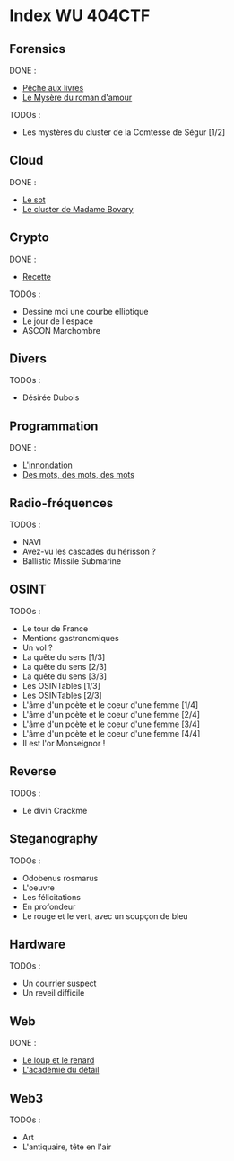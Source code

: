 # Index WU 404CTF

## Forensics

DONE : 

- [Pêche aux livres](./Forensics/peche_aux_livres.md)
- [Le Mysère du roman d'amour](./Forensics/le_mystere_du_roman_d'amour.md)

TODOs :

- Les mystères du cluster de la Comtesse de Ségur [1/2]

## Cloud

DONE :

- [Le sot](./Cloud/le_sot.md)
- [Le cluster de Madame Bovary](./Cloud/le_cluster_de_madame_bovary.md)

## Crypto

DONE :

- [Recette](./Crypto/recette.md)

TODOs :

- Dessine moi une courbe elliptique
- Le jour de l'espace
- ASCON Marchombre

## Divers

TODOs :

- Désirée Dubois

## Programmation

DONE :

- [L'innondation](./Programmation/l_innondation.md)
- [Des mots, des mots, des mots](./Programmation/des_mots_des_mots_des_mots.md)

## Radio-fréquences

TODOs :

- NAVI
- Avez-vu les cascades du hérisson ?
- Ballistic Missile Submarine

## OSINT

TODOs :

- Le tour de France
- Mentions gastronomiques
- Un vol ?
- La quête du sens [1/3]
- La quête du sens [2/3]
- La quête du sens [3/3]
- Les OSINTables [1/3]
- Les OSINTables [2/3]
- L'âme d'un poète et le coeur d'une femme [1/4]
- L'âme d'un poète et le coeur d'une femme [2/4]
- L'âme d'un poète et le coeur d'une femme [3/4]
- L'âme d'un poète et le coeur d'une femme [4/4]
- Il est l'or Monseignor !

## Reverse

TODOs :

- Le divin Crackme

## Steganography

TODOs :

- Odobenus rosmarus
- L'oeuvre
- Les félicitations
- En profondeur
- Le rouge et le vert, avec un soupçon de bleu

## Hardware

TODOs :

- Un courrier suspect
- Un reveil difficile

## Web

DONE :

- [Le loup et le renard](./Web/le_loup_et_le_renard.md)
- [L'académie du détail](./Web/l_academie_du_detail.md)

## Web3

TODOs :

- Art
- L'antiquaire, tête en l'air